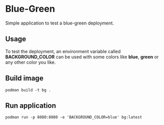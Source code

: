 # Blue-Green

Simple application to test a blue-green deployment.

## Usage

To test the deployment, an environment variable called **BACKGROUND_COLOR** can be used with some colors like **blue**, **green** or any other color you like.

## Build image

```
podman build -t bg .
```

## Run application

```
podman run -p 8080:8080 -e 'BACKGROUND_COLOR=blue' bg:latest
```